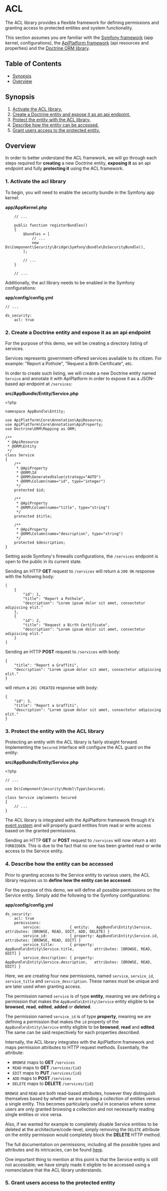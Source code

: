 # ACL

The ACL library provides a flexible framework for defining permissions and granting access to protected entities and system functionality.

This section assumes you are familiar with the [Symfony framework](https://symfony.com/doc/current/index.html) (app kernel, configurations), the [ApiPlatform framework](https://api-platform.com/docs/core) (api resources and properties) and the [Doctrine ORM library](https://www.doctrine-project.org/projects/doctrine-orm/en/latest/tutorials/getting-started.html).

## Table of Contents

- [Synopsis](#synopsis)
- [Overview](#overview)

## Synopsis

1. [Activate the ACL library.](#1-activate-the-acl-library)
2. [Create a Doctrine entity and expose it as an api endpoint.](#2-create-a-doctrine-entity-and-expose-it-as-an-api-endpoint)
3. [Protect the entity with the ACL library.](#3-protect-the-entity-with-the-acl-library)
4. [Describe how the entity can be accessed.](#4-describe-how-the-entity-can-be-accessed)
5. [Grant users access to the protected entity.](#5-grant-users-access-to-the-protected-entity)

## Overview

In order to better understand the ACL framework, we will go through each steps required for __creating__ a new Doctrine entity, __exposing it__ as an api endpoint and fully __protecting it__ using the ACL framework.

### 1. Activate the acl library

To begin, you will need to enable the security bundle in the Symfony app kernel:

__app/AppKernel.php__

```
    // ...

    public function registerBundles()
    {
        $bundles = [
            // ...
            new Ds\Component\Security\Bridge\Symfony\Bundle\DsSecurityBundle(),
        ];

        // ...
    }

    // ...
```

Additionally, the acl library needs to be enabled in the Symfony configurations:

__app/config/config.yml__

```
// ...

ds_security:
    acl: true
```

### 2. Create a Doctrine entity and expose it as an api endpoint

For the purpose of this demo, we will be creating a directory listing of services.

Services represents government-offered services available to its citizen. For example: "Report a Pothole", "Request a Birth Certificate", etc.

In order to create such listing, we will create a new Doctrine entity named `Service` and annotate it with ApiPlatform in order to expose it as a JSON-based api endpoint at `/services`:

__src/AppBundle/Entity/Service.php__

```
<?php

namespace AppBundle\Entity;

use ApiPlatform\Core\Annotation\ApiResource;
use ApiPlatform\Core\Annotation\ApiProperty;
use Doctrine\ORM\Mapping as ORM;

/**
 * @ApiResource
 * @ORM\Entity
 */
class Service
{
    /**
     * @ApiProperty
     * @ORM\Id
     * @ORM\GeneratedValue(strategy="AUTO")
     * @ORM\Column(name="id", type="integer")
     */
    protected $id;

    /**
     * @ApiProperty
     * @ORM\Column(name="title", type="string")
     */
    protected $title;

    /**
     * @ApiProperty
     * @ORM\Column(name="description", type="string")
     */
    protected $description;
}

```

Setting aside Symfony's firewalls configurations, the `/services` endpoint is open to the public in its current state.

Sending an HTTP __GET__ request to `/services` will return a `200 OK` response with the following body:

```
[
    {
        "id": 1,
        "title": "Report a Pothole",
        "description": "Lorem ipsum dolor sit amet, consectetur adipiscing elit."
    },
    {
        "id": 2,
        "title": "Request a Birth Certificate",
        "description": "Lorem ipsum dolor sit amet, consectetur adipiscing elit."
    }
]
```

Sending an HTTP __POST__ request to `/services` with body:

```
{
    "title": "Report a Graffiti",
    "description": "Lorem ipsum dolor sit amet, consectetur adipiscing elit."
}
```

will return a `201 CREATED` response with body:

```
{
    "id": 3,
    "title": "Report a Graffiti",
    "description": "Lorem ipsum dolor sit amet, consectetur adipiscing elit."
}
```

### 3. Protect the entity with the ACL library

Protecting an entity with the ACL library is fairly straight forward. Implementing the `Secured` interface will configure the ACL guard on the entity:

__src/AppBundle/Entity/Service.php__

```
<?php

// ...

use Ds\Component\Security\Model\Type\Secured;

class Service implements Secured
{
    // ...
}

```

The ACL library is integrated with the ApiPlatform framework through it's [event system](https://api-platform.com/docs/core/events/) and will properly guard entities from read or write access based on the granted permissions.

Sending an HTTP __GET__ or __POST__ request to `/services` will now return a `403 FORBIDDEN`. This is due to the fact that no one has been granted read or write access to the Service entity.

### 4. Describe how the entity can be accessed

Prior to granting access to the Service entity to various users, the ACL library requires us to __define how the entity can be accessed__.

For the purpose of this demo, we will define all possible permissions on the Service entity. Simply add the following to the Symfony configurations:

__app/config/config.yml__

```
ds_security:
    acl: true
    permissions:
        service:             { entity:   AppBundle\Entity\Service,               attributes: [BROWSE, READ, EDIT, ADD, DELETE] }
        service_id:          { property: AppBundle\Entity\Service.id,            attributes: [BROWSE, READ, EDIT] }
        service_title:       { property: AppBundle\Entity\Service.title,         attributes: [BROWSE, READ, EDIT] }
        service_description: { property: AppBundle\Entity\Service.description,   attributes: [BROWSE, READ, EDIT] }

```

Here, we are creating four new permissions, named `service`, `service_id`, `service_title` and `service_description`. These names must be unique and are later used when granting access.

The permission named `service` is of type __entity__, meaning we are defining a permission that makes the `AppBundle\Entity\Service` entity eligible to be __browsed__, __read__, __edited__, __added__ or __deleted__.

The permission named `service_id` is of type __property__, meaning we are defining a permission that makes the `id` property of the `AppBundle\Entity\Service` entity eligible to be __browsed__, __read__ and __edited__. The same can be said respectively for each properties described.

Internally, the ACL library integrates with the ApiPlatform framework and maps permission attributes to HTTP request methods. Essentially, the attribute:

- `BROWSE` maps to __GET__ `/services`
- `READ` maps to __GET__ `/services/{id}`
- `EDIT` maps to __PUT__ `/services/{id}`
- `ADD` maps to __POST__ `/services`
- `DELETE` maps to __DELETE__ `/services/{id}`

`BROWSE` and `READ` are both read-based attributes, however they distinguish themselves based by whether we are reading a collection of entities versus a single entity. This becomes particularly useful in scenarios where some users are only granted browsing a collection and not necessarily reading single entities or vice versa.

Also, if we wanted for example to completely disable Service entities to be deleted at the architecture/code-level, simply removing the `DELETE` attribute on the entity permission would completely block the __DELETE__ HTTP method.

The full documentation on permissions, including all the possible types and attributes and its intricacies, can be found [here](acl/permissions.md).

One important thing to mention at this point is that the Service entity is still not accessible; we have simply made it eligible to be accessed using a nomenclature that the ACL library understands.




### 5. Grant users access to the protected entity

